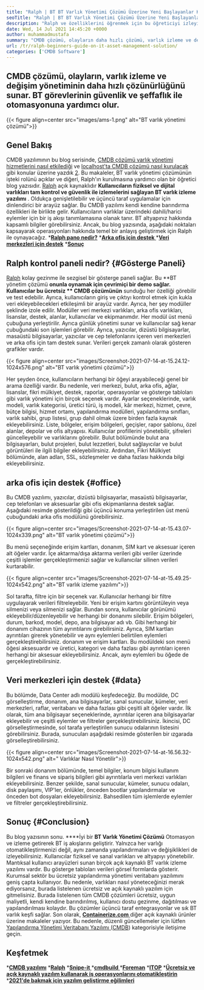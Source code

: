 ```yaml
---
title: "Ralph | BT BT Varlık Yönetimi Çözümü Üzerine Yeni Başlayanlar Kılavuzu" 
seoTitle: "Ralph | BT BT Varlık Yönetimi Çözümü Üzerine Yeni Başlayanlar Kılavuzu" 
description: "Ralph ve özelliklerini öğrenmek için bu öğreticiyi izleyin. Ralph, REST API, varlık izleme ve daha fazlasını sunan açık kaynaklı bir BT varlık yönetimi çözümüdür." 
date: Wed, 14 Jul 2021 14:45:20 +0000
author: muhammadmustafa
summary: "CMDB çözümü, olayların daha hızlı çözümü, varlık izleme ve değişim yönetimini sunar. BT görevlerinin güvenlik ve şeffaflık ile otomasyonuna yardımcı olur." 
url: /tr/ralph-beginners-guide-on-it-asset-management-solution/
categories: ['CMDB Software']
---
```


## CMDB çözümü, olayların, varlık izleme ve değişim yönetiminin daha hızlı çözünürlüğünü sunar. BT görevlerinin güvenlik ve şeffaflık ile otomasyonuna yardımcı olur.

{{< figure align=center src="images/ams-1.png" alt="BT varlık yönetimi çözümü">}}


## **Genel Bakış** 
CMDB yazılımının bu blog serisinde, [CMDB çözümü varlık yönetimi hizmetlerini nasıl etkilediği][1] ve [localhost'ta CMDB çözümü nasıl kurulacak][2] gibi konular üzerine yazdık [2]. Bu makaleler, BT varlık yönetimi çözümünün işteki rolünü açıklar ve diğeri, Ralph'ın kurulmasına yardımcı olan bir öğretici blog yazısıdır. [Ralph][3] açık kaynaklıdır **Kullanıcıların fiziksel ve dijital varlıkları tam kontrol ve güvenlik ile izlemelerini sağlayan BT varlık izleme yazılımı** . Oldukça genişletilebilir ve üçüncü taraf uygulamalar için dinlendirici bir arayüz sağlar. Bu CMDB yazılımı kendi kendine barındırma özellikleri ile birlikte gelir. Kullanıcıların varlıklar üzerindeki dahili/harici eylemler için bir iş akışı tanımlamasına olanak tanır. BT altyapınız hakkında kapsamlı bilgiler görebilirsiniz. Ancak, bu blog yazısında, aşağıdaki noktaları kapsayarak operasyonları hakkında temel bir anlayış geliştirmek için Ralph ile oynayacağız.
  ***[Ralph pano nedir?][4]** 
  *[**Arka ofis için destek** ][5]
  ***[Veri merkezleri için destek][6]** 
  *[**Sonuç** ][7]

## Ralph kontrol paneli nedir?   {#Gösterge Paneli}
[Ralph][3] kolay gezinme ile sezgisel bir gösterge paneli sağlar. Bu **BT yönetim çözümü  **onunla oynamak için çevrimiçi bir demo sağlar. Kullanıcılar bu ücretsiz **  CMDB çözümünün**  sunduğu her özelliği görebilir ve test edebilir. Ayrıca, kullanıcıların giriş ve çıktıyı kontrol etmek için kukla veri ekleyebilecekleri etkileşimli bir arayüz vardır. Ayrıca, her şey modüller şeklinde izole edilir. Modüller veri merkezi varlıkları, arka ofis varlıkları, lisanslar, destek, alanlar, kullanıcılar ve ekipmanımdır. Her modül üst menü çubuğuna yerleştirilir. Ayrıca günlük yönetimi sunar ve kullanıcılar sağ kenar çubuğundaki son işlemleri görebilir. Ayrıca, yazıcılar, dizüstü bilgisayarlar, masaüstü bilgisayarlar, yazıcılar ve cep telefonlarını içeren veri merkezleri ve arka ofis için tam destek sunar. Verileri gerçek zamanlı olarak gösteren grafikler vardır.

{{< figure align=center src="images/Screenshot-2021-07-14-at-15.24.12-1024x576.png" alt="BT varlık yönetimi çözümü">}}

Her şeyden önce, kullanıcıların herhangi bir öğeyi arayabileceği genel bir arama özelliği vardır. Bu nedenle, veri merkezi, bulut, arka ofis, ağlar, lisanslar, fikri mülkiyet, destek, raporlar, operasyonlar ve gösterge tabloları gibi varlık yönetimi için birçok seçenek vardır. Ayarlar seçeneklerinde, varlık modeli, varlık kategorisi, üretici türü, iş modeli, kâr merkezi, hizmet, çevre, bütçe bilgisi, hizmet ortamı, yapılandırma modülleri, yapılandırma sınıfları, varlık sahibi, grup listesi, grup dahil olmak üzere birden fazla kaynak ekleyebilirsiniz. Liste, bölgeler, erişim bölgeleri, geçişler, rapor şablonu, özel alanlar, depolar ve ofis altyapısı. Kullanıcılar profillerini yönetebilir, şifreleri güncelleyebilir ve varlıklarını görebilir. Bulut bölümünde bulut ana bilgisayarları, bulut projeleri, bulut lezzetleri, bulut sağlayıcılar ve bulut görüntüleri ile ilgili bilgiler ekleyebilirsiniz. Ardından, Fikri Mülkiyet bölümünde, alan adları, SSL, sözleşmeler ve daha fazlası hakkında bilgi ekleyebilirsiniz.

## arka ofis için destek   {#office}
Bu CMDB yazılımı, yazıcılar, dizüstü bilgisayarlar, masaüstü bilgisayarlar, cep telefonları ve aksesuarlar gibi ofis ekipmanlarına destek sağlar. Aşağıdaki resimde gösterildiği gibi üçüncü konuma yerleştirilen üst menü çubuğundaki arka ofis modülünü görebilirsiniz.

{{< figure align=center src="images/Screenshot-2021-07-14-at-15.43.07-1024x339.png" alt="BT varlık yönetimi çözümü">}}

Bu menü seçeneğinde erişim kartları, donanım, SIM kart ve aksesuar içeren alt öğeler vardır. İçe aktarma/dışa aktarma verileri gibi veriler üzerinde çeşitli işlemler gerçekleştirmenizi sağlar ve kullanıcılar silinen verileri kurtarabilir.

{{< figure align=center src="images/Screenshot-2021-07-14-at-15.49.25-1024x542.png" alt="BT varlık izleme yazılımı">}}

Sol tarafta, filtre için bir seçenek var. Kullanıcılar herhangi bir filtre uygulayarak verileri filtreleyebilir. Yeni bir erişim kartını görüntüleyin veya silmenizi veya silmenizi sağlar. Bundan sonra, kullanıcılar görünümü ekleyebilir/düzenleyebilir ve herhangi bir donanımı silebilir. Erişim bölgeleri, durum, barkod, model, depo, ana bilgisayar adı vb. Gibi herhangi bir donanım cihazının tüm ayrıntılarını girebilirsiniz. Ayrıca, SIM kartları ayrıntıları girerek yönetebilir ve aynı eylemleri belirtilen eylemleri gerçekleştirebilirsiniz. donanım ve erişim kartları. Bu modüldeki son menü öğesi aksesuardır ve üretici, kategori ve daha fazlası gibi ayrıntıları içeren herhangi bir aksesuar ekleyebilirsiniz. Ancak, aynı eylemleri bu öğede de gerçekleştirebilirsiniz.

## Veri merkezleri için destek   {#data}
Bu bölümde, Data Center adlı modülü keşfedeceğiz. Bu modülde, DC görselleştirme, donanım, ana bilgisayarlar, sanal sunucular, kümeler, veri merkezleri, raflar, veritabanı ve daha fazlası gibi çeşitli alt öğeler vardır. İlk olarak, tüm ana bilgisayar seçeneklerinde, ayrıntılar içeren ana bilgisayarlar ekleyebilir ve çeşitli eylemler ve filtreler gerçekleştirebilirsiniz. İkincisi, DC görselleştirmesinde, sol tarafa yerleştirilen sunucu odalarının listesini görebilirsiniz. Burada, sunucuları aşağıdaki resimde gösterilen bir ızgarada görselleştirebilirsiniz.

{{< figure align=center src="images/Screenshot-2021-07-14-at-16.56.32-1024x542.png" alt=" Varlıklar Nasıl Yönetilir">}}

Bir sonraki donanım bölümünde, temel bilgiler, konum bilgisi kullanım bilgileri ve finans ve sipariş bilgileri gibi ayrıntılarla veri merkezi varlıkları ekleyebilirsiniz. Benzer şekilde, sanal sunucular, kümeler, sunucu odaları, disk paylaşımı, VIP'ler, önlükler, önceden bootlar yapılandırmalar ve önceden bot dosyaları ekleyebilirsiniz. Bahsedilen tüm işlemlerde eylemler ve filtreler gerçekleştirebilirsiniz.

## Sonuç   {#Conclusion}
Bu blog yazısının sonu. ****İyi bir  **BT Varlık Yönetimi Çözümü**   Otomasyon ve izleme getirerek BT ​​iş akışlarını geliştirir. Yalnızca her varlığı otomatikleştirmenizi değil, aynı zamanda yapılandırmaları ve değişiklikleri de izleyebilirsiniz. Kullanıcılar fiziksel ve sanal varlıkları ve altyapıyı yönetebilir. Mantıksal kullanıcı arayüzleri sunan birçok açık kaynaklı BT varlık izleme yazılımı vardır. Bu gösterge tabloları verileri görsel formlarda gösterir. Kurumsal sektör bu ücretsiz yapılandırma yönetimi veritabanı yazılımını geniş çapta kullanıyor. Bu nedenle, varlıkları nasıl yöneteceğinizi merak ediyorsanız, burada listelenen ücretsiz ve açık kaynaklı yazılım için gitmelisiniz. Burada listelenen tüm CMDB çözümleri ücretsiz, uygun maliyetli, kendi kendine barındırılmış, kullanıcı dostu gezinme, dağıtılması ve yapılandırılması kolaydır. Bu çözümler üçüncü taraf entegrasyonlar ve sık BT varlık keşfi sağlar.
Son olarak, [**Containerize.com** ][8] diğer açık kaynaklı ürünler üzerine makaleler yazıyor. Bu nedenle, düzenli güncellemeler için lütfen [Yapılandırma Yönetimi Veritabanı Yazılımı (CMDB][9]) kategorisiyle iletişime geçin.

## Keşfetmek
  ***[CMDB yazılımı][9]** 
  ***[Ralph][3]** 
  *[**Snipe-it** ][10]
  *[**cmdbuild** ][11]
  ***[Foreman][12]** 
  ***[ITOP][13]** 
  *[**Ücretsiz ve açık kaynaklı yazılım kullanarak iş operasyonlarını otomatikleştirin** ][14]
  ***[2021'de bakmak için yazılım geliştirme eğilimleri][15]** 

  
[1]: https://blog.containerize.com/cmdb-software/how-cmdb-solution-influences-it-asset-management-services/
[2]: https://blog.containerize.com/cmdb-software/how-to-set-up-cmdb-solution-ralph-on-localhost/
[3]: https://products.containerize.com/cmdb-software/ralph/
[4]: #dashboard
[5]: #office
[6]: #data
[7]: #Conclusion
[8]: https://www.containerize.com/
[9]: https://products.containerize.com/cmdb-software/
[10]: https://products.containerize.com/cmdb-software/snipe-it/
[11]: https://products.containerize.com/cmdb-software/cmdbuild/
[12]: https://products.containerize.com/cmdb-software/foreman/
[13]: https://products.containerize.com/cmdb-software/itop/
[14]: https://blog.containerize.com/blogging/automate-business-operations-using-open-source-software/
[15]: https://blog.containerize.com/blockchain-platforms/software-development-trends-to-look-out-for-in-2021/
